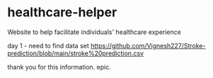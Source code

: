 # healthcare-helper
Website to help facilitate individuals' healthcare experience

day 1 - need to find data set
https://github.com/Vignesh227/Stroke-prediction/blob/main/stroke%20prediction.csv

thank you for this information. epic.

